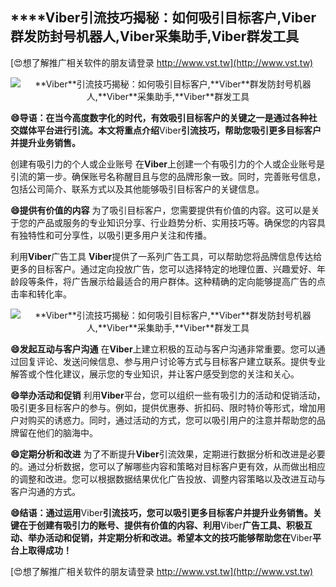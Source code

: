 ## ****Viber**引流技巧揭秘：如何吸引目标客户,**Viber**群发防封号机器人,**Viber**采集助手,**Viber**群发工具**

[😍想了解推广相关软件的朋友请登录 http://www.vst.tw](http://www.vst.tw)

 <center><img src="https://vst.tw/MP4/tuiguang/png/6.png" alt="**Viber**引流技巧揭秘：如何吸引目标客户,**Viber**群发防封号机器人,**Viber**采集助手,**Viber**群发工具"></center>

**😄导语：在当今高度数字化的时代，有效吸引目标客户的关键之一是通过各种社交媒体平台进行引流。本文将重点介绍**Viber**引流技巧，帮助您吸引更多目标客户并提升业务销售。**

创建有吸引力的个人或企业账号
在**Viber**上创建一个有吸引力的个人或企业账号是引流的第一步。确保账号名称醒目且与您的品牌形象一致。同时，完善账号信息，包括公司简介、联系方式以及其他能够吸引目标客户的关键信息。

**😄提供有价值的内容**
为了吸引目标客户，您需要提供有价值的内容。这可以是关于您的产品或服务的专业知识分享、行业趋势分析、实用技巧等。确保您的内容具有独特性和可分享性，以吸引更多用户关注和传播。

利用**Viber**广告工具
**Viber**提供了一系列广告工具，可以帮助您将品牌信息传达给更多的目标客户。通过定向投放广告，您可以选择特定的地理位置、兴趣爱好、年龄段等条件，将广告展示给最适合的用户群体。这种精确的定向能够提高广告的点击率和转化率。

 <center><img src="https://vst.tw/MP4/tuiguang/png/6.png" alt="**Viber**引流技巧揭秘：如何吸引目标客户,**Viber**群发防封号机器人,**Viber**采集助手,**Viber**群发工具"></center>

**😄发起互动与客户沟通**
在**Viber**上建立积极的互动与客户沟通非常重要。您可以通过回复评论、发送问候信息、参与用户讨论等方式与目标客户建立联系。提供专业解答或个性化建议，展示您的专业知识，并让客户感受到您的关注和关心。

**😄举办活动和促销**
利用**Viber**平台，您可以组织一些有吸引力的活动和促销活动，吸引更多目标客户的参与。例如，提供优惠券、折扣码、限时特价等形式，增加用户对购买的诱惑力。同时，通过活动的方式，您可以吸引用户的注意并帮助您的品牌留在他们的脑海中。

**😄定期分析和改进**
为了不断提升**Viber**引流效果，定期进行数据分析和改进是必要的。通过分析数据，您可以了解哪些内容和策略对目标客户更有效，从而做出相应的调整和改进。您可以根据数据结果优化广告投放、调整内容策略以及改进互动与客户沟通的方式。

**😄结语：通过运用**Viber**引流技巧，您可以吸引更多目标客户并提升业务销售。关键在于创建有吸引力的账号、提供有价值的内容、利用**Viber**广告工具、积极互动、举办活动和促销，并定期分析和改进。希望本文的技巧能够帮助您在**Viber**平台上取得成功！**

[😍想了解推广相关软件的朋友请登录 http://www.vst.tw](http://www.vst.tw)



